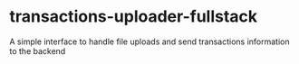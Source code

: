 # transactions-uploader-fullstack
A simple interface to handle file uploads and send transactions information to the backend
